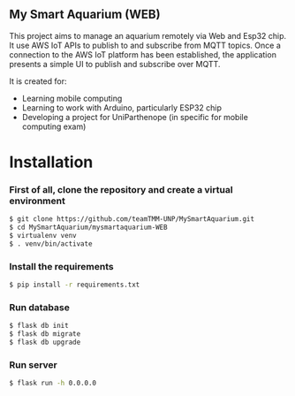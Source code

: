 ## My Smart Aquarium (WEB)

This project aims to manage an aquarium remotely via Web and Esp32 chip.
It use AWS IoT APIs to publish to and subscribe from MQTT topics. Once a connection to the AWS IoT platform has been established, the application presents a simple UI to publish and subscribe over MQTT.

It is created for:

  - Learning mobile computing
  - Learning to work with Arduino, particularly ESP32 chip
  - Developing a project for UniParthenope (in specific for mobile computing exam)
  
  # Installation
  
  ### First of all, clone the repository and create a virtual environment
  ~~~sh
  $ git clone https://github.com/teamTMM-UNP/MySmartAquarium.git
  $ cd MySmartAquarium/mysmartaquarium-WEB
  $ virtualenv venv
  $ . venv/bin/activate
  ~~~
  
  ### Install the requirements
  ~~~sh
  $ pip install -r requirements.txt
  ~~~
  
  ### Run database
  ~~~sh
  $ flask db init
  $ flask db migrate
  $ flask db upgrade
  ~~~
  
  ### Run server
  ~~~sh
  $ flask run -h 0.0.0.0
  ~~~
  
  
